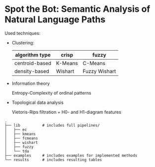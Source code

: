 # Spot the Bot: Semantic Analysis of Natural Language Paths

Used techniques:
- Clustering:

  algorithm type|crisp  |fuzzy        
  --------------|-------|-------------
  centroid-based|K-Means|C-Means      
  density-based |Wishart|Fuzzy Wishart
  
- Information theory
  
  Entropy-Complexity of ordinal patterns
- Topological data analysis

  Vietoris-Rips filtration + H0- and H1-diagram features

```
.
├── lib          # includes full pipelines/
│   ├── ec
│   ├── kmeans
│   ├── fcmeans
│   ├── wishart
│   ├── fuzzy
│   └── tda
├── examples     # includes examples for implemented methods
└── results      # includes resulting tables
```
